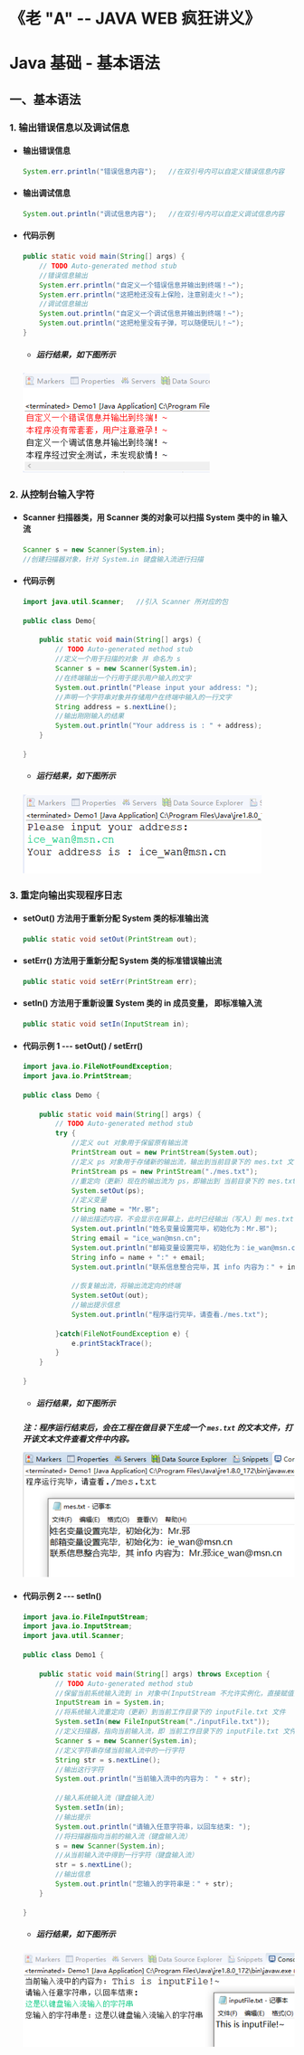 # 《老 "A" -- JAVA WEB 疯狂讲义》

# Java 基础 - 基本语法

## 一、基本语法

### 1. 输出错误信息以及调试信息

- #### 输出错误信息

    ```java
    System.err.println("错误信息内容");   //在双引号内可以自定义错误信息内容
    ```

- #### 输出调试信息

    ```java
    System.out.println("调试信息内容");   //在双引号内可以自定义调试信息内容
    ```

- #### 代码示例

    ```java
    public static void main(String[] args) {
        // TODO Auto-generated method stub
        //错误信息输出
        System.err.println("自定义一个错误信息并输出到终端！~");
        System.err.println("这把枪还没有上保险，注意别走火！~");    
        //调试信息输出
        System.out.println("自定义一个调试信息并输出到终端！~");
        System.out.println("这把枪里没有子弹，可以随便玩儿！~");
    }
    ```

    - ##### 运行结果，如下图所示

    ![](./images/02/1.png)


### 2. 从控制台输入字符

- ####  Scanner 扫描器类，用 Scanner 类的对象可以扫描 System 类中的 in 输入流

    ```java
    Scanner s = new Scanner(System.in);     
    //创建扫描器对象，针对 System.in 键盘输入流进行扫描
    ```

- #### 代码示例

    ```java
    import java.util.Scanner;   //引入 Scanner 所对应的包
    
    public class Demo{
    
    	public static void main(String[] args) {
    		// TODO Auto-generated method stub
    		//定义一个用于扫描的对象 并 命名为 s
    		Scanner s = new Scanner(System.in);
    		//在终端输出一个行用于提示用户输入的文字
    		System.out.println("Please input your address: ");
    		//声明一个字符串对象并存储用户在终端中输入的一行文字
    		String address = s.nextLine();
    		//输出刚刚输入的结果
    		System.out.println("Your address is : " + address);
    	}
    	
    }
    ```

    - ##### 运行结果，如下图所示

    ![](./images/02/2.png)

### 3. 重定向输出实现程序日志

- #### setOut()  方法用于重新分配 System 类的标准输出流

    ```java
    public static void setOut(PrintStream out);
    ```

- #### setErr()  方法用于重新分配 System 类的标准错误输出流

    ```java
    public static void setErr(PrintStream err);
    ```

- #### setIn()   方法用于重新设置 System 类的 in 成员变量， 即标准输入流

    ```java
    public static void setIn(InputStream in);
    ```

- #### 代码示例 1 --- setOut() / setErr()

    ```java
    import java.io.FileNotFoundException;
    import java.io.PrintStream;
    
    public class Demo {
    
        public static void main(String[] args) {
            // TODO Auto-generated method stub
            try {
                //定义 out 对象用于保留原有输出流
                PrintStream out = new PrintStream(System.out);
                //定义 ps 对象用于存储新的输出流，输出到当前目录下的 mes.txt 文件
                PrintStream ps = new PrintStream("./mes.txt");
                //重定向（更新）现在的输出流为 ps，即输出到 当前目录下的 mes.txt 文件
                System.setOut(ps);
                //定义变量
                String name = "Mr.邪";
                //输出描述内容，不会显示在屏幕上，此时已经输出（写入）到 mes.txt 文件中.
                System.out.println("姓名变量设置完毕，初始化为：Mr.邪");
                String email = "ice_wan@msn.cn";
                System.out.println("邮箱变量设置完毕，初始化为：ie_wan@msn.cn");
                String info = name + ":" + email;
                System.out.println("联系信息整合完毕，其 info 内容为：" + info);
                
                //恢复输出流，将输出流定向的终端
                System.setOut(out);
                //输出提示信息
                System.out.println("程序运行完毕，请查看./mes.txt");
            	
            }catch(FileNotFoundException e) {
                e.printStackTrace();
            }
        }
        
    }
    ```

    - ##### 运行结果，如下图所示

    ***注：程序运行结束后，会在工程在做目录下生成一个 ```mes.txt``` 的文本文件，打开该文本文件查看文件中内容。***

    ![](./images/02/3.png)

- #### 代码示例 2 --- setIn()

    ```java
    import java.io.FileInputStream;
    import java.io.InputStream;
    import java.util.Scanner;
    
    public class Demo1 {
    
    	public static void main(String[] args) throws Exception {
    		// TODO Auto-generated method stub
    		//保留当前系统输入流到 in 对象中(InputStream 不允许实例化，直接赋值)
    		InputStream in = System.in;
    		//将系统输入流重定向（更新）到当前工作目录下的 inputFile.txt 文件
    		System.setIn(new FileInputStream("./inputFile.txt"));
    		//定义扫描器，指向当前输入流，即 当前工作目录下的 inputFile.txt 文件
    		Scanner s = new Scanner(System.in);
    		//定义字符串存储当前输入流中的一行字符
    		String str = s.nextLine();
    		//输出这行字符
    		System.out.println("当前输入流中的内容为： " + str);
    		
    		//输入系统输入流（键盘输入流）
    		System.setIn(in);
    		//输出提示
    		System.out.println("请输入任意字符串，以回车结束: ");
    		//将扫描器指向当前的输入流（键盘输入流）
    		s = new Scanner(System.in);
    		//从当前输入流中得到一行字符（键盘输入流）
    		str = s.nextLine();
    		//输出信息
    		System.out.println("您输入的字符串是：" + str);
    	}
    
    }
    ```

    - ##### 运行结果，如下图所示

    ![](./images/02/4.png)